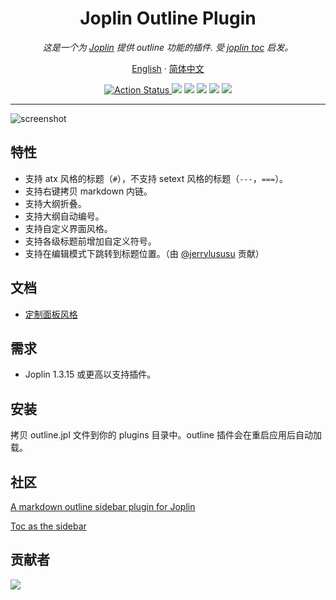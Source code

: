 <div align="center">
  <h1>Joplin Outline Plugin</h1>
  <i>这是一个为 <a href="https://github.com/laurent22/joplin">Joplin</a> 提供 outline 功能的插件. 受 <a href="https://github.com/laurent22/joplin/tree/dev/packages/app-cli/tests/support/plugins/toc/">joplin toc</a> 启发。</i>
  <p align="center">
    <a href="README.md">English</a>
    ·
    <a href="README.zh-CN.md">简体中文</a>
    <br />
  </p>
  <p>
    <a href="https://github.com/cqroot/joplin-outline/actions">
      <img src="https://github.com/cqroot/joplin-outline/workflows/test/badge.svg" alt="Action Status" />
    </a>
    <img src="https://img.shields.io/github/issues/cqroot/joplin-outline" />
    <img src="https://img.shields.io/github/license/cqroot/joplin-outline" />
    <img src="https://img.shields.io/npm/v/joplin-plugin-outline?label=version" />
    <img src="https://img.shields.io/github/downloads/cqroot/joplin-outline/total?label=github%20downloads" />
    <img src="https://img.shields.io/npm/dt/joplin-plugin-outline?label=npm%20downloads" />
  </p>
  <hr>
</div>


![screenshot](.github/screenshot.png)

## 特性

- 支持 atx 风格的标题（`#`），不支持 setext 风格的标题（`---`，`===`）。
- 支持右键拷贝 markdown 内链。
- 支持大纲折叠。
- 支持大纲自动编号。
- 支持自定义界面风格。
- 支持各级标题前增加自定义符号。
- 支持在编辑模式下跳转到标题位置。（由 [@jerrylususu](https://github.com/jerrylususu/joplin-outline) 贡献）

## 文档

- [定制面板风格](https://github.com/cqroot/joplin-outline/wiki/Custom-panel-style)

## 需求

- Joplin 1.3.15 或更高以支持插件。

## 安装

拷贝 outline.jpl 文件到你的 plugins 目录中。outline 插件会在重启应用后自动加载。

## 社区

[A markdown outline sidebar plugin for Joplin](https://discourse.joplinapp.org/t/a-markdown-outline-sidebar-plugin-for-joplin/13364)

[Toc as the sidebar](https://discourse.joplinapp.org/t/toc-as-the-sidebar/5979/64)

## 贡献者

<a href="https://github.com/cqroot/joplin-outline/graphs/contributors">
  <img src="https://contributors-img.web.app/image?repo=cqroot/joplin-outline&max=500" />
</a>
